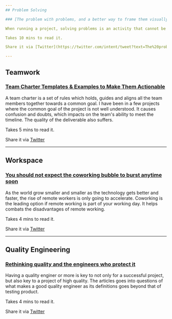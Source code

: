```yaml
---
## Problem Solving

### [The problem with problems, and a better way to frame them visually](https://blog.prototypr.io/the-problem-with-problems-and-a-better-way-to-frame-them-visually-b3bb71f30baf)

When running a project, solving problems is an activity that cannot be avoided. Instead of deep diving into the problem, it is worthwhile to standback to understand the problem landscape. I have such a great connection with this article where it shows a great way to frame a problem. A properly framed problem will give your perspective and allow a direction  for the problem solving to take place.

Takes 10 mins to read it.

Share it via [Twitter](https://twitter.com/intent/tweet?text=The%20problem%20with%20problems%2C%20and%20a%20better%20way%20to%20frame%20them%20visually%20https%3A%2F%2Fblog.prototypr.io%2Fthe-problem-with-problems-and-a-better-way-to-frame-them-visually-b3bb71f30baf%20shared%20via%20%40PrjMgr_weekly)

---
```

## Teamwork

### [Team Charter Templates & Examples to Make Them Actionable](https://redbooth.com/blog/7-components-of-an-actionable-team-charter)

A team charter is a set of rules which holds, guides and aligns all the team members together towards a common goal. I have been in a few projects where the common goal of the project is not well understood. It causes confusion and doubts, which impacts on the team's ability to meet the timeline. The quality of the deliverable also suffers.

Takes 5 mins to read it.

Share it via [Twitter](https://twitter.com/intent/tweet?text=Team%20Charter%20Templates%20%26%20Examples%20to%20Make%20Them%20Actionable%20https%3A%2F%2Fredbooth.com%2Fblog%2F7-components-of-an-actionable-team-charter%20shared%20via%20%40PrjMgr_weekly)

---
## Workspace

### [You should not expect the coworking bubble to burst anytime soon](https://workplaceinsight.net/you-should-not-expect-the-coworking-bubble-to-burst-anytime-soon/)

As the world grow smaller and smaller as the technology gets better and faster, the rise of remote workers is only going to accelerate. Coworking is the leading option if remote working is part of your working day. It helps combats the disadvantages of remote working.  

Takes 4 mins to read it.

Share it via [Twitter](https://twitter.com/intent/tweet?text=You%20should%20not%20expect%20the%20coworking%20bubble%20to%20burst%20anytime%20soon%20https%3A%2F%2Fworkplaceinsight.net%2Fyou-should-not-expect-the-coworking-bubble-to-burst-anytime-soon%2F%20shared%20via%20%40PrjMgr_weekly)

---
## Quality Engineering

### [Rethinking quality and the engineers who protect it](https://www.eventbrite.com/engineering/rethinking-quality-engineers/)

Having a quality enginer or more is key to not only for a successful project, but also key to a project of high quality. The articles goes into questions of what makes a good quality engineer as its definitions goes beyond that of testing product. 

Takes 4 mins to read it.

Share it via [Twitter](https://twitter.com/intent/tweet?text=Rethinking%20quality%20and%20the%20engineers%20who%20protect%20it%20https%3A%2F%2Fwww.eventbrite.com%2Fengineering%2Frethinking-quality-engineers%2F%20shared%20via%20%40PrjMgr_weekly)
